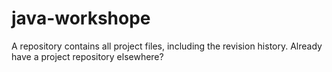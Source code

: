 # java-workshope
A repository contains all project files, including the revision history. Already have a project repository elsewhere?
